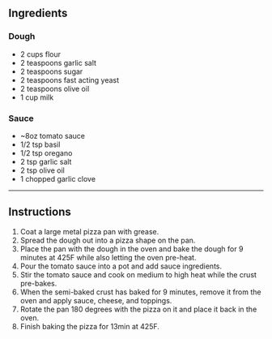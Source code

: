 ## Ingredients  
### Dough  
* 2 cups flour  
* 2 teaspoons garlic salt  
* 2 teaspoons sugar  
* 2 teaspoons fast acting yeast  
* 2 teaspoons olive oil  
* 1 cup milk  
  
### Sauce  
* ~8oz tomato sauce   
* 1/2 tsp basil  
* 1/2 tsp oregano  
* 2 tsp garlic salt  
* 2 tsp olive oil  
* 1 chopped garlic clove  
  
---
  
## Instructions  
1. Coat a large metal pizza pan with grease.  
2. Spread the dough out into a pizza shape on the pan.  
3. Place the pan with the dough in the oven and bake the dough for 9 minutes at 425F while also letting the oven pre-heat.  
4. Pour the tomato sauce into a pot and add sauce ingredients.  
5. Stir the tomato sauce and cook on medium to high heat while the crust pre-bakes.  
6. When the semi-baked crust has baked for 9 minutes, remove it from the oven and apply sauce, cheese, and toppings.  
5. Rotate the pan 180 degrees with the pizza on it and place it back in the oven.  
6. Finish baking the pizza for 13min at 425F.  
